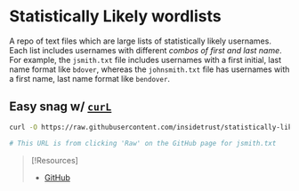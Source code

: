 
# Statistically Likely wordlists
A repo of text files which are large lists of statistically likely usernames. Each list includes usernames with different *combos of first and last name*. For example, the `jsmith.txt` file includes usernames with a first initial, last name format like `bdover`, whereas the `johnsmith.txt` file has usernames with a first name, last name format like `bendover`.
## Easy snag w/ [`curL`](../../../../../CLI-tools/linux/curL.md)
```bash
curl -O https://raw.githubusercontent.com/insidetrust/statistically-likely-usernames/master/jsmith.txt

# This URL is from clicking 'Raw' on the GitHub page for jsmith.txt
```


> [!Resources]
> - [GitHub](https://github.com/insidetrust/statistically-likely-usernames/tree/master)


